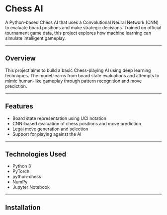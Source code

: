 # Chess AI

A Python-based Chess AI that uses a Convolutional Neural Network (CNN) to evaluate board positions and make strategic decisions. Trained on official tournament game data, this project explores how machine learning can simulate intelligent gameplay.

---

## Overview

This project aims to build a basic Chess-playing AI using deep learning techniques. The model learns from board state evaluations and attempts to mimic human-like gameplay through pattern recognition and move prediction.

---

## Features

- Board state representation using UCI notation
- CNN-based evaluation of chess positions and move prediction
- Legal move generation and selection
- Support for playing against the AI

---

## Technologies Used

- Python 3
- PyTorch  
- python-chess  
- NumPy
- Jupyter Notebook

---

## Installation
